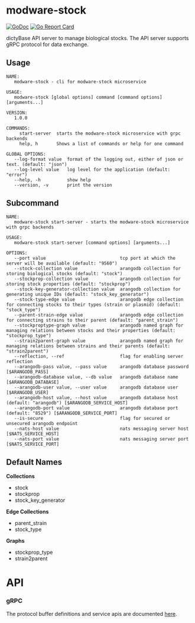 # modware-stock

[![GoDoc](https://godoc.org/github.com/dictybase/modware-stock?status.svg)](https://godoc.org/github.com/dictybase/modware-stock)
[![Go Report Card](https://goreportcard.com/badge/github.com/dictybase/modware-stock)](https://goreportcard.com/report/github.com/dictybase/modware-stock)

dictyBase API server to manage biological stocks. The API server supports gRPC protocol for data exchange.

## Usage

```
NAME:
   modware-stock - cli for modware-stock microservice

USAGE:
   modware-stock [global options] command [command options] [arguments...]

VERSION:
   1.0.0

COMMANDS:
     start-server  starts the modware-stock microservice with grpc backends
     help, h       Shows a list of commands or help for one command

GLOBAL OPTIONS:
   --log-format value  format of the logging out, either of json or text. (default: "json")
   --log-level value   log level for the application (default: "error")
   --help, -h          show help
   --version, -v       print the version
```

## Subcommand

```
NAME:
   modware-stock start-server - starts the modware-stock microservice with grpc backends

USAGE:
   modware-stock start-server [command options] [arguments...]

OPTIONS:
   --port value                            tcp port at which the server will be available (default: "9560")
   --stock-collection value                arangodb collection for storing biological stocks (default: "stock")
   --stockprop-collection value            arangodb collection for storing stock properties (default: "stockprop")
   --stock-key-generator-collection value  arangodb collection for generating unique IDs (default: "stock_key_generator")
   --stock-type-edge value                 arangodb edge collection for connecting stocks to their types (strain or plasmid) (default: "stock_type")
   --parent-strain-edge value              arangodb edge collection for connecting strains to their parent (default: "parent_strain")
   --stockproptype-graph value             arangodb named graph for managing relations between stocks and their properties (default: "stockprop_type")
   --strain2parent-graph value             arangodb named graph for managing relations between strains and their parents (default: "strain2parent")
   --reflection, --ref                     flag for enabling server reflection
   --arangodb-pass value, --pass value     arangodb database password [$ARANGODB_PASS]
   --arangodb-database value, --db value   arangodb database name [$ARANGODB_DATABASE]
   --arangodb-user value, --user value     arangodb database user [$ARANGODB_USER]
   --arangodb-host value, --host value     arangodb database host (default: "arangodb") [$ARANGODB_SERVICE_HOST]
   --arangodb-port value                   arangodb database port (default: "8529") [$ARANGODB_SERVICE_PORT]
   --is-secure                             flag for secured or unsecured arangodb endpoint
   --nats-host value                       nats messaging server host [$NATS_SERVICE_HOST]
   --nats-port value                       nats messaging server port [$NATS_SERVICE_PORT]
```

## Default Names

**Collections**

- stock
- stockprop
- stock_key_generator

**Edge Collections**

- parent_strain
- stock_type

**Graphs**

- stockprop_type
- strain2parent

# API

### gRPC

The protocol buffer definitions and service apis are documented
[here](https://github.com/dictyBase/dictybaseapis/blob/master/dictybase/stock/stock.proto).

